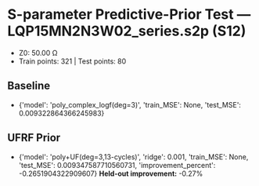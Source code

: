 # S-parameter Predictive-Prior Test — LQP15MN2N3W02_series.s2p (S12)
- Z0: 50.00 Ω
- Train points: 321  |  Test points: 80

## Baseline
- {'model': 'poly_complex_logf(deg=3)', 'train_MSE': None, 'test_MSE': 0.009322864366245983}

## UFRF Prior
- {'model': 'poly+UF(deg=3,13-cycles)', 'ridge': 0.001, 'train_MSE': None, 'test_MSE': 0.009347587710560731, 'improvement_percent': -0.2651904322909607}
**Held-out improvement:** -0.27%